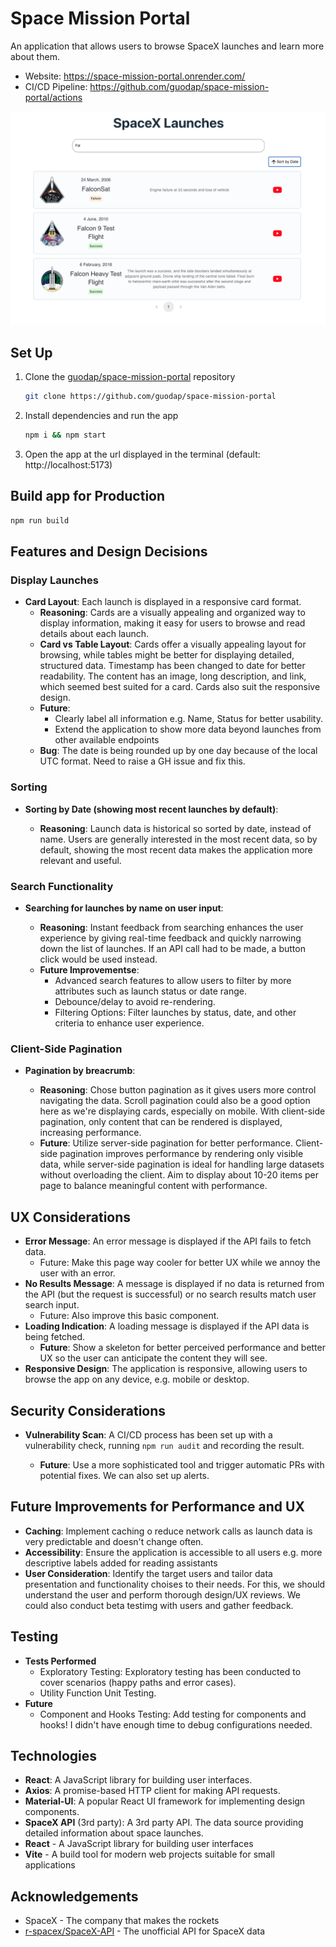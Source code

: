 # Space Mission Portal

An application that allows users to browse SpaceX launches and learn more about them.

- Website: https://space-mission-portal.onrender.com/
- CI/CD Pipeline: https://github.com/guodap/space-mission-portal/actions

![SpaceX Launch](./docs/screenshots/app_screenshot.png)

## Set Up

1. Clone the [guodap/space-mission-portal](https://github.com/guodap/space-mission-portal) repository

   ```sh
   git clone https://github.com/guodap/space-mission-portal
   ```

2. Install dependencies and run the app

   ```sh
   npm i && npm start
   ```

3. Open the app at the url displayed in the terminal (default: http://localhost:5173)

## Build app for Production

```sh
npm run build
```

## Features and Design Decisions

### Display Launches

- **Card Layout**: Each launch is displayed in a responsive card format.
  - **Reasoning**: Cards are a visually appealing and organized way to display information, making it easy for users to browse and read details about each launch.
  - **Card vs Table Layout**: Cards offer a visually appealing layout for browsing, while tables might be better for displaying detailed, structured data. Timestamp has been changed to date for better readability. The content has an image, long description, and link, which seemed best suited for a card. Cards also suit the responsive design.
  - **Future**:
    - Clearly label all information e.g. Name, Status for better usability.
    - Extend the application to show more data beyond launches from other available endpoints
  - **Bug**: The date is being rounded up by one day because of the local UTC format. Need to raise a GH issue and fix this.

### Sorting

- **Sorting by Date (showing most recent launches by default)**:

  - **Reasoning**: Launch data is historical so sorted by date, instead of name. Users are generally interested in the most recent data, so by default, showing the most recent data makes the application more relevant and useful.

### Search Functionality

- **Searching for launches by name on user input**:

  - **Reasoning**: Instant feedback from searching enhances the user experience by giving real-time feedback and quickly narrowing down the list of launches. If an API call had to be made, a button click would be used instead.
  - **Future Improvementse**:
    - Advanced search features to allow users to filter by more attributes such as launch status or date range.
    - Debounce/delay to avoid re-rendering.
    - Filtering Options: Filter launches by status, date, and other criteria to enhance user experience.

### Client-Side Pagination

- **Pagination by breacrumb**:

  - **Reasoning**: Chose button pagination as it gives users more control navigating the data. Scroll pagination could also be a good option here as we're displaying cards, especially on mobile. With client-side pagination, only content that can be rendered is displayed, increasing performance.
  - **Future**: Utilize server-side pagination for better performance. Client-side pagination improves performance by rendering only visible data, while server-side pagination is ideal for handling large datasets without overloading the client. Aim to display about 10-20 items per page to balance meaningful content with performance.

## UX Considerations

- **Error Message**: An error message is displayed if the API fails to fetch data.
  - Future: Make this page way cooler for better UX while we annoy the user with an error.
- **No Results Message**: A message is displayed if no data is returned from the API (but the request is successful) or no search results match user search input.
  - Future: Also improve this basic component.
- **Loading Indication**: A loading message is displayed if the API data is being fetched.
  - **Future**: Show a skeleton for better perceived performance and better UX so the user can anticipate the content they will see.
- **Responsive Design**: The application is responsive, allowing users to browse the app on any device, e.g. mobile or desktop.

## Security Considerations

- **Vulnerability Scan**: A CI/CD process has been set up with a vulnerability check, running `npm run audit` and recording the result.

  - **Future**: Use a more sophisticated tool and trigger automatic PRs with potential fixes. We can also set up alerts.

## Future Improvements for Performance and UX

- **Caching**: Implement caching o reduce network calls as launch data is very predictable and doesn't change often.
- **Accessibility**: Ensure the application is accessible to all users e.g. more descriptive labels added for reading assistants
- **User Consideration**: Identify the target users and tailor data presentation and functionality choises to their needs. For this, we should understand the user and perform thorough design/UX reviews. We could also conduct beta testimg with users and gather feedback.

## Testing

- **Tests Performed**
  - Exploratory Testing: Exploratory testing has been conducted to cover scenarios (happy paths and error cases).
  - Utility Function Unit Testing.
- **Future**
  - Component and Hooks Testing: Add testing for components and hooks! I didn't have enough time to debug configurations needed.

## Technologies

- **React**: A JavaScript library for building user interfaces.
- **Axios**: A promise-based HTTP client for making API requests.
- **Material-UI**: A popular React UI framework for implementing design components.
- **SpaceX API** (3rd party): A 3rd party API. The data source providing detailed information about space launches.
- **React** - A JavaScript library for building user interfaces
- **Vite** - A build tool for modern web projects suitable for small applications

## Acknowledgements

- SpaceX - The company that makes the rockets
- [r-spacex/SpaceX-API](https://github.com/r-spacex/SpaceX-API) - The unofficial API for SpaceX data
